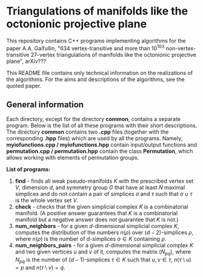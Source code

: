 # Triangulations of manifolds like the octonionic projective plane

This repository contains C++ programs implementing algorithms for the paper A.A. Gaifullin, "634 vertex-transitive and more than $10^{103}$ non-vertex-transitive 27-vertex triangulations of manifolds like the octonionic projective plane", arXiv???

This README file contains only technical information on the realizations of the algorithms. For the aims and descriptions of the algorithms, see the quoted paper.

## General information

Each directory, except for the directory **common**, contains a separate program. Below is the list of all these programs with their short descriptions. The directory **common** contains two **.cpp** files (together with the corresponding **.hpp** files) which are used by all the programs. Namely, **myiofunctions.cpp / myiofunctions.hpp** contain input/output functions and **permutation.cpp / permutation.hpp** contain the class **Permutation**, which allows working with elements of permutation groups.

**List of programs:**

1. **find** - finds all weak pseudo-manifolds $K$ with the prescribed vertex set $V$, dimension $d$, and symmetry group $G$ that have at least $N$ maximal simplices and do not contain a pair of simplices $\sigma$ and $\tau$ such that $\sigma\cup\tau$ is the whole vertex set $V$. 
2. **check** - checks that the given simplicial complex $K$ is a combinatorial manifold. (A positive answer guarantees that $K$ is a combinatorial manifold but a negative answer does not guarantee that $K$ is not.)
3. **num_neighbors** - for a given $d$-dimensional simplicial complex $K$, computes the distribution of the numbers $n(\rho)$ over $(d-2)$-simplices $\rho$, where $n(\rho)$ is the number of $d$-simplices $\sigma\in K$ containing $\rho$. 
4. **num_neighbors_pairs** - for a given $d$-dimensional simplicial complex $K$ and two given vertices $u$ and $v$ of it, computes the matrix $(N_{pq})$, where $N_{pq}$ is the number of $(d-1)$-simplices $\tau\in K$ such that $u,v\in\tau$, $n(\tau\setminus u)=p$ and $n(\tau\setminus v)=q$. 
